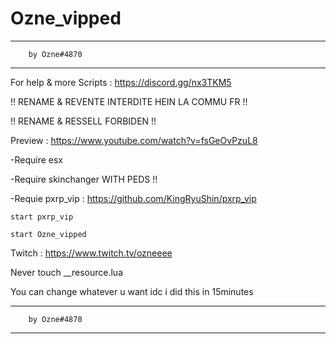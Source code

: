 # Ozne_vipped


------------------------------------------------
		by Ozne#4870
------------------------------------------------

For help & more Scripts : https://discord.gg/nx3TKM5

!! RENAME & REVENTE INTERDITE HEIN LA COMMU FR !!

!! RENAME & RESSELL FORBIDEN !!

Preview : https://www.youtube.com/watch?v=fsGeOvPzuL8

-Require esx 

-Require skinchanger WITH PEDS !!

-Requie pxrp_vip : https://github.com/KingRyuShin/pxrp_vip

``start pxrp_vip``

``start Ozne_vipped``

Twitch : https://www.twitch.tv/ozneeee

Never touch __resource.lua

You can change whatever u want idc i did this in 15minutes

------------------------------------------------
		by Ozne#4870
------------------------------------------------

